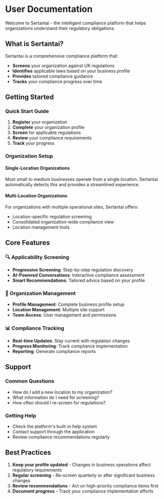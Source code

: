 # User Documentation

Welcome to Sertantai - the intelligent compliance platform that helps organizations understand their regulatory obligations.

## What is Sertantai?

Sertantai is a comprehensive compliance platform that:
- **Screens** your organization against UK regulations
- **Identifies** applicable laws based on your business profile
- **Provides** tailored compliance guidance
- **Tracks** your compliance progress over time

## Getting Started

### Quick Start Guide
1. **Register** your organization
2. **Complete** your organization profile
3. **Screen** for applicable regulations
4. **Review** your compliance requirements
5. **Track** your progress

### Organization Setup

#### Single-Location Organizations
Most small to medium businesses operate from a single location. Sertantai automatically detects this and provides a streamlined experience.

#### Multi-Location Organizations
For organizations with multiple operational sites, Sertantai offers:
- Location-specific regulation screening
- Consolidated organization-wide compliance view
- Location management tools

## Core Features

### 🔍 Applicability Screening
- **Progressive Screening**: Step-by-step regulation discovery
- **AI-Powered Conversations**: Interactive compliance assessment
- **Smart Recommendations**: Tailored advice based on your profile

### 🏢 Organization Management
- **Profile Management**: Complete business profile setup
- **Location Management**: Multiple site support
- **Team Access**: User management and permissions

### 📊 Compliance Tracking
- **Real-time Updates**: Stay current with regulation changes
- **Progress Monitoring**: Track compliance implementation
- **Reporting**: Generate compliance reports

## Support

### Common Questions
- How do I add a new location to my organization?
- What information do I need for screening?
- How often should I re-screen for regulations?

### Getting Help
- Check the platform's built-in help system
- Contact support through the application
- Review compliance recommendations regularly

## Best Practices

1. **Keep your profile updated** - Changes in business operations affect regulatory requirements
2. **Regular screening** - Re-screen quarterly or after significant business changes
3. **Review recommendations** - Act on high-priority compliance items first
4. **Document progress** - Track your compliance implementation efforts